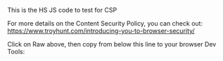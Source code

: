 This is the HS JS code to test for CSP

For more details on the Content Security Policy, you can check out: https://www.troyhunt.com/introducing-you-to-browser-security/

Click on Raw above, then copy from below this line to your browser Dev Tools:

